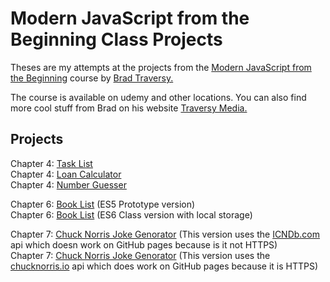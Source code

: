# Modern JavaScript from the Beginning Class Projects
Theses are my attempts at the projects from the [Modern JavaScript from the Beginning](https://www.udemy.com/course/modern-javascript-from-the-beginning/) course by [Brad Traversy.](https://www.linkedin.com/in/bradtraversy/)

The course is available on udemy and other locations. You can also find more cool stuff from Brad on his website [Traversy Media.](https://www.traversymedia.com/)

## Projects

Chapter 4: [Task List](https://thebimsider.github.io/modern-javascript-projects/task-list/)  
Chapter 4: [Loan Calculator](https://thebimsider.github.io/modern-javascript-projects/loan-calculator/)    
Chapter 4: [Number Guesser](https://thebimsider.github.io/modern-javascript-projects/number-guesser/)  

Chapter 6: [Book List](https://thebimsider.github.io/modern-javascript-projects/booklist-es5/) (ES5 Prototype version)   
Chapter 6: [Book List](https://thebimsider.github.io/modern-javascript-projects/booklist-es6/) (ES6 Class version with local storage)   

Chapter 7: [Chuck Norris Joke Genorator](https://thebimsider.github.io/modern-javascript-projects/chucknorrisjokes/) (This version uses the [ICNDb.com](http://www.icndb.com/api/) api which doesn work on GitHub pages because is it not HTTPS)   
Chapter 7: [Chuck Norris Joke Genorator](https://thebimsider.github.io/modern-javascript-projects/chucknorrisjokes_https/) (This version uses the [chucknorris.io](https://api.chucknorris.io/) api which does work on GitHub pages because it is HTTPS)     
